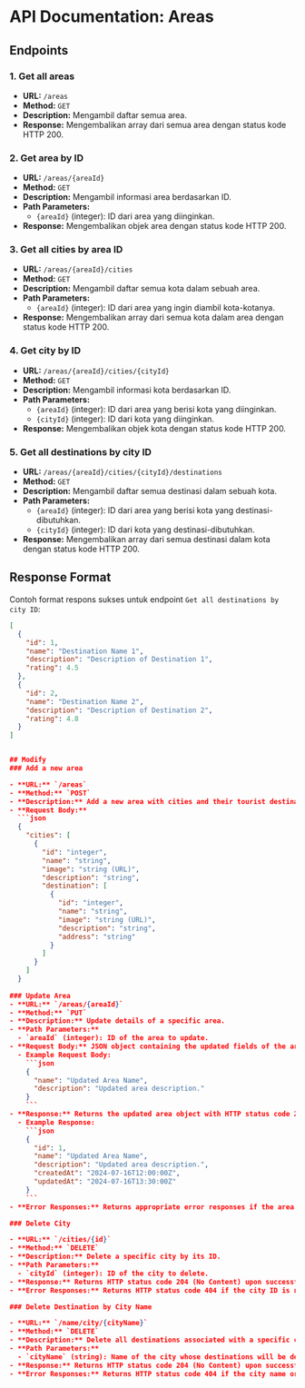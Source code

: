 # API Documentation: Areas
## Endpoints

### 1. Get all areas
- **URL:** `/areas`
- **Method:** `GET`
- **Description:** Mengambil daftar semua area.
- **Response:** Mengembalikan array dari semua area dengan status kode HTTP 200.

### 2. Get area by ID

- **URL:** `/areas/{areaId}`
- **Method:** `GET`
- **Description:** Mengambil informasi area berdasarkan ID.
- **Path Parameters:**
  - `{areaId}` (integer): ID dari area yang diinginkan.
- **Response:** Mengembalikan objek area dengan status kode HTTP 200.

### 3. Get all cities by area ID

- **URL:** `/areas/{areaId}/cities`
- **Method:** `GET`
- **Description:** Mengambil daftar semua kota dalam sebuah area.
- **Path Parameters:**
  - `{areaId}` (integer): ID dari area yang ingin diambil kota-kotanya.
- **Response:** Mengembalikan array dari semua kota dalam area dengan status kode HTTP 200.

### 4. Get city by ID

- **URL:** `/areas/{areaId}/cities/{cityId}`
- **Method:** `GET`
- **Description:** Mengambil informasi kota berdasarkan ID.
- **Path Parameters:**
  - `{areaId}` (integer): ID dari area yang berisi kota yang diinginkan.
  - `{cityId}` (integer): ID dari kota yang diinginkan.
- **Response:** Mengembalikan objek kota dengan status kode HTTP 200.

### 5. Get all destinations by city ID

- **URL:** `/areas/{areaId}/cities/{cityId}/destinations`
- **Method:** `GET`
- **Description:** Mengambil daftar semua destinasi dalam sebuah kota.
- **Path Parameters:**
  - `{areaId}` (integer): ID dari area yang berisi kota yang destinasi-dibutuhkan.
  - `{cityId}` (integer): ID dari kota yang destinasi-dibutuhkan.
- **Response:** Mengembalikan array dari semua destinasi dalam kota dengan status kode HTTP 200.

## Response Format

Contoh format respons sukses untuk endpoint `Get all destinations by city ID`:

```json
[
  {
    "id": 1,
    "name": "Destination Name 1",
    "description": "Description of Destination 1",
    "rating": 4.5
  },
  {
    "id": 2,
    "name": "Destination Name 2",
    "description": "Description of Destination 2",
    "rating": 4.8
  }
]


## Modify
### Add a new area

- **URL:** `/areas`
- **Method:** `POST`
- **Description:** Add a new area with cities and their tourist destinations.
- **Request Body:**
  ```json
  {
    "cities": [
      {
        "id": "integer",
        "name": "string",
        "image": "string (URL)",
        "description": "string",
        "destination": [
          {
            "id": "integer",
            "name": "string",
            "image": "string (URL)",
            "description": "string",
            "address": "string"
          }
        ]
      }
    ]
  }
  
### Update Area
- **URL:** `/areas/{areaId}`
- **Method:** `PUT`
- **Description:** Update details of a specific area.
- **Path Parameters:**
  - `areaId` (integer): ID of the area to update.
- **Request Body:** JSON object containing the updated fields of the area.
  - Example Request Body:
    ```json
    {
      "name": "Updated Area Name",
      "description": "Updated area description."
    }
    ```
- **Response:** Returns the updated area object with HTTP status code 200.
  - Example Response:
    ```json
    {
      "id": 1,
      "name": "Updated Area Name",
      "description": "Updated area description.",
      "createdAt": "2024-07-16T12:00:00Z",
      "updatedAt": "2024-07-16T13:30:00Z"
    }
    ```
- **Error Responses:** Returns appropriate error responses if the area ID is not found or if there are validation errors with HTTP status codes 404 and 400, respectively.

### Delete City

- **URL:** `/cities/{id}`
- **Method:** `DELETE`
- **Description:** Delete a specific city by its ID.
- **Path Parameters:**
  - `cityId` (integer): ID of the city to delete.
- **Response:** Returns HTTP status code 204 (No Content) upon successful deletion.
- **Error Responses:** Returns HTTP status code 404 if the city ID is not found.

### Delete Destination by City Name

- **URL:** `/name/city/{cityName}`
- **Method:** `DELETE`
- **Description:** Delete all destinations associated with a specific city.
- **Path Parameters:**
  - `cityName` (string): Name of the city whose destinations will be deleted.
- **Response:** Returns HTTP status code 204 (No Content) upon successful deletion.
- **Error Responses:** Returns HTTP status code 404 if the city name or associated destinations are not found.
